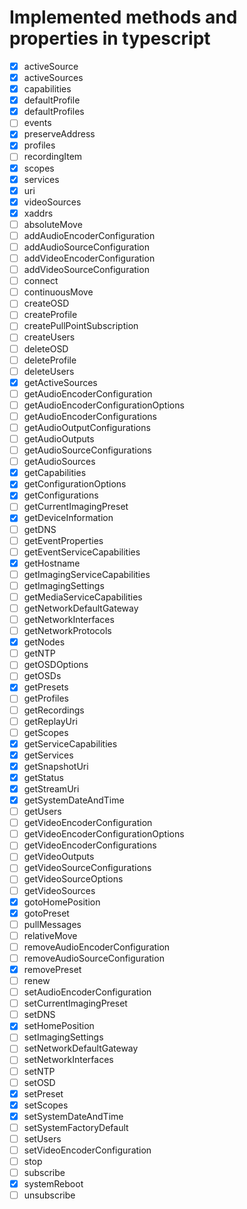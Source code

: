 # Implemented methods and properties in typescript

- [x] activeSource
- [x] activeSources
- [x] capabilities
- [x] defaultProfile
- [x] defaultProfiles
- [ ] events
- [x] preserveAddress
- [x] profiles
- [ ] recordingItem
- [x] scopes
- [x] services
- [x] uri
- [x] videoSources
- [x] xaddrs
- [ ] absoluteMove
- [ ] addAudioEncoderConfiguration
- [ ] addAudioSourceConfiguration
- [ ] addVideoEncoderConfiguration
- [ ] addVideoSourceConfiguration
- [ ] connect
- [ ] continuousMove
- [ ] createOSD
- [ ] createProfile
- [ ] createPullPointSubscription
- [ ] createUsers
- [ ] deleteOSD
- [ ] deleteProfile
- [ ] deleteUsers
- [x] getActiveSources
- [ ] getAudioEncoderConfiguration
- [ ] getAudioEncoderConfigurationOptions
- [ ] getAudioEncoderConfigurations
- [ ] getAudioOutputConfigurations
- [ ] getAudioOutputs
- [ ] getAudioSourceConfigurations
- [ ] getAudioSources
- [x] getCapabilities
- [x] getConfigurationOptions
- [x] getConfigurations
- [ ] getCurrentImagingPreset
- [x] getDeviceInformation
- [ ] getDNS
- [ ] getEventProperties
- [ ] getEventServiceCapabilities
- [x] getHostname
- [ ] getImagingServiceCapabilities
- [ ] getImagingSettings
- [ ] getMediaServiceCapabilities
- [ ] getNetworkDefaultGateway
- [ ] getNetworkInterfaces
- [ ] getNetworkProtocols
- [x] getNodes
- [ ] getNTP
- [ ] getOSDOptions
- [ ] getOSDs
- [x] getPresets
- [ ] getProfiles
- [ ] getRecordings
- [ ] getReplayUri
- [ ] getScopes
- [x] getServiceCapabilities
- [x] getServices
- [x] getSnapshotUri
- [x] getStatus
- [x] getStreamUri
- [x] getSystemDateAndTime
- [ ] getUsers
- [ ] getVideoEncoderConfiguration
- [ ] getVideoEncoderConfigurationOptions
- [ ] getVideoEncoderConfigurations
- [ ] getVideoOutputs
- [ ] getVideoSourceConfigurations
- [ ] getVideoSourceOptions
- [ ] getVideoSources
- [x] gotoHomePosition
- [x] gotoPreset
- [ ] pullMessages
- [ ] relativeMove
- [ ] removeAudioEncoderConfiguration
- [ ] removeAudioSourceConfiguration
- [x] removePreset
- [ ] renew
- [ ] setAudioEncoderConfiguration
- [ ] setCurrentImagingPreset
- [ ] setDNS
- [x] setHomePosition
- [ ] setImagingSettings
- [ ] setNetworkDefaultGateway
- [ ] setNetworkInterfaces
- [ ] setNTP
- [ ] setOSD
- [x] setPreset
- [x] setScopes
- [x] setSystemDateAndTime
- [ ] setSystemFactoryDefault
- [ ] setUsers
- [ ] setVideoEncoderConfiguration
- [ ] stop
- [ ] subscribe
- [x] systemReboot
- [ ] unsubscribe
